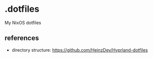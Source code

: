 # .dotfiles

My NixOS dotfiles

## references

-   directory structure: https://github.com/HeinzDev/Hyprland-dotfiles
